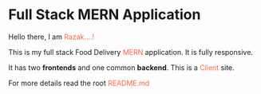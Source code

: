 # Full Stack MERN Application

Hello there, I am<span style="color:tomato"> Razak....! </span>

This is my full stack Food Delivery <span style="color:tomato">MERN </span>application. It is fully responsive.

It has two **frontends** and one common **backend**. This is a <span style="color:tomato"> Client </span> site.

For more details read the root <span style="color:tomato"> README.md </span> 